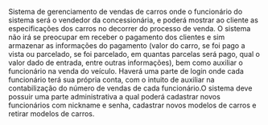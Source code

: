 Sistema de gerenciamento de vendas de carros onde o funcionário do sistema será o vendedor da concessionária, e poderá mostrar ao cliente as especificações dos carros no decorrer do processo de venda. O sistema não irá se preocupar em receber o pagamento dos clientes e sim armazenar as informações do pagamento (valor do carro, se foi pago a vista ou parcelado, se foi parcelado, em quantas parcelas será pago, qual o valor dado de entrada, entre outras informações), bem como auxiliar o funcionário na venda do veículo.
Haverá uma parte de login onde cada funcionário terá sua própria conta, com o intuito de auxiliar na contabilização do número de vendas de cada funcionário.O sistema deve possuir uma parte administrativa a qual poderá cadastrar novos funcionários com nickname e senha, cadastrar novos modelos de carros e retirar modelos de carros.

